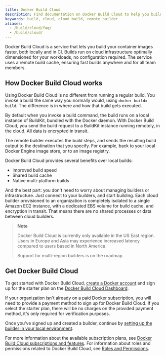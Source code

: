 ```yaml
---
title: Docker Build Cloud
description: Find documentation on Docker Build Cloud to help you build your container images faster, both locally and in CI
keywords: build, cloud, cloud build, remote builder
aliases:
  - /build/cloud/faq/
  - /build/cloud/
---
```


Docker Build Cloud is a service that lets you build your container images
faster, both locally and in CI. Builds run on cloud infrastructure optimally
dimensioned for your workloads, no configuration required. The service uses a
remote build cache, ensuring fast builds anywhere and for all team members.

## How Docker Build Cloud works

Using Docker Build Cloud is no different from running a regular build. You invoke a
build the same way you normally would, using `docker buildx build`. The
difference is in where and how that build gets executed.

By default when you invoke a build command, the build runs on a local instance
of BuildKit, bundled with the Docker daemon. With Docker Build Cloud, you send
the build request to a BuildKit instance running remotely, in the cloud.
All data is encrypted in transit.

The remote builder executes the build steps, and sends the resulting build
output to the destination that you specify. For example, back to your local
Docker Engine image store, or to an image registry.

Docker Build Cloud provides several benefits over local builds:

- Improved build speed
- Shared build cache
- Native multi-platform builds

And the best part: you don't need to worry about managing builders or
infrastructure. Just connect to your builders, and start building.
Each cloud builder provisioned to an organization is completely
isolated to a single Amazon EC2 instance, with a dedicated EBS volume for build
cache, and encryption in transit. That means there are no shared processes or
data between cloud builders.

> **Note**
>
> Docker Build Cloud is currently only available in the US East region. Users
> in Europe and Asia may experience increased latency compared to users based
> in North America.
>
> Support for multi-region builders is on the roadmap.

## Get Docker Build Cloud

To get started with Docker Build Cloud,
[create a Docker account](/accounts/create-account/)
and sign up for the starter plan on the
[Docker Build Cloud Dashboard](https://build.docker.com/).

If your organization isn't already on a paid Docker subscription, you will
need to provide a payment method to sign up for Docker Build Cloud. If you
select the starter plan, there will be no charges on the provided payment
method, it's only required for verification purposes.

Once you've signed up and created a builder, continue by
[setting up the builder in your local environment](./setup.md).

For more information about the available subscription plans, see
[Docker Build Cloud subscriptions and features](/subscription/build-cloud/build-details.md).
For information about roles and permissions related to Docker Build Cloud, see
[Roles and Permissions](/security/for-admins/roles-and-permissions.md#docker-build-cloud).
